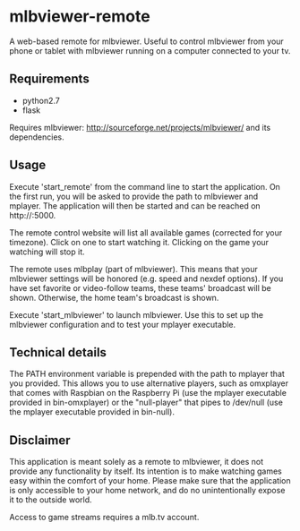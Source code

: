 mlbviewer-remote
================

A web-based remote for mlbviewer. Useful to control mlbviewer from your phone or
tablet with mlbviewer running on a computer connected to your tv.

Requirements
------------
 - python2.7
 - flask

Requires mlbviewer: http://sourceforge.net/projects/mlbviewer/ and its
dependencies.

Usage
-----
Execute 'start_remote' from the command line to start the application. On the
first run, you will be asked to provide the path to mlbviewer and mplayer. The
application will then be started and can be reached on http://<local-ip>:5000.

The remote control website will list all available games (corrected for your
timezone). Click on one to start watching it. Clicking on the game your watching
will stop it.

The remote uses mlbplay (part of mlbviewer). This means that your mlbviewer
settings will be honored (e.g. speed and nexdef options). If you have set
favorite or video-follow teams, these teams' broadcast will be shown. Otherwise,
the home team's broadcast is shown.

Execute 'start_mlbviewer' to launch mlbviewer. Use this to set up the mlbviewer
configuration and to test your mplayer executable.

Technical details
-----------------
The PATH environment variable is prepended with the path to mplayer that you
provided. This allows you to use alternative players, such as omxplayer that
comes with Raspbian on the Raspberry Pi (use the mplayer executable provided in
bin-omxplayer) or the "null-player" that pipes to /dev/null (use the mplayer
executable provided in bin-null).

Disclaimer
----------
This application is meant solely as a remote to mlbviewer, it does not provide
any functionality by itself. Its intention is to make watching games easy within
the comfort of your home. Please make sure that the application is only
accessible to your home network, and do no unintentionally expose it to the
outside world.

Access to game streams requires a mlb.tv account. 

